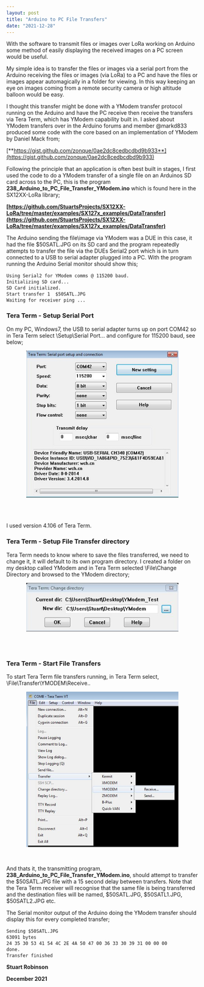 ```yaml
---
layout: post
title: "Arduino to PC File Transfers"
date: "2021-12-28"
---
```


With the software to transmit files or images over LoRa working on Arduino some method of easily displaying the received images on a PC screen would be useful. 

My simple idea is to transfer the files or images via a serial port from the Arduino receiving the files or images (via LoRa) to a PC and have the files or images appear automagically in a folder for viewing. In this way keeping an eye on images coming from a remote security camera or high altitude balloon would be easy. 

I thought this transfer might be done with a YModem transfer protocol running on the Arduino and have the PC receive then receive the transfers via Tera Term, which has YModem capability built in. I asked about YModem transfers over in the Arduino forums and member @markd833 produced some code with the core based on an implementation of YModem by Daniel Mack from;

[**https://gist.github.com/zonque/0ae2dc8cedbcdbd9b933**](https://gist.github.com/zonque/0ae2dc8cedbcdbd9b933)

Following the principle that an application is often best built in stages, I first used the code to do a YModem transfer of a single file on an Arduinos SD card across to the PC, this is the program **238\_Arduino\_to\_PC\_File\_Transfer\_YModem.ino** which is found here in the SX12XX-LoRa library;

**[https://github.com/StuartsProjects/SX12XX-LoRa/tree/master/examples/SX127x_examples/DataTransfer](https://github.com/StuartsProjects/SX12XX-LoRa/tree/master/examples/SX127x_examples/DataTransfer)**

The Arduino sending the file\image via YModem was a DUE in this case, it had the file $50SATL.JPG on its SD card and the program repeatedly attempts to transfer the file via the DUEs Serial2 port which is in turn connected to a USB to serial adapter plugged into a PC. With the program running the Arduino Serial monitor should show this;

    Using Serial2 for YModem comms @ 115200 baud.
    Initializing SD card...
    SD Card initialized.
    Start transfer 1  $50SATL.JPG
    Waiting for receiver ping ...


### Tera Term - Setup Serial Port  

On my PC, Windows7, the USB to serial adapter turns up on port COM42 so in Tera Term select \Setup\Serial Port... and configure for 115200 baud, see below;

<p align="center">
  <img width="400"  src="/images/YModem1.jpg">
</p>
<br>

<br>

I used version 4.106 of Tera Term.

### Tera Term - Setup File Transfer directory

Tera Term needs to know where to save the files transferred, we need to change it, it will default to its own program directory. I created a folder on my desktop called YModem and in Tera Term selected \File\Change Directory and browsed to the YModem directory;


<p align="center">
  <img width="400"  src="/images/YModem2.jpg">
</p>
<br>

<br>

### Tera Term - Start File Transfers

To start Tera Term file transfers running, in Tera Term select, \File\Transfer\YMODEM\Receive..


<p align="center">
  <img width="400"  src="/images/YModem3.jpg">
</p>
<br>


And thats it, the transmitting program, **238\_Arduino\_to\_PC\_File\_Transfer_YModem.ino**, should attempt to transfer the $50SATL.JPG file with a 15 second delay between transfers. Note that the Tera Term receiver will recognise that the same file is being transferred and the destination files will be named, $50SATL.JPG, $50SATL1.JPG, $50SATL2.JPG etc. 

The Serial monitor output of the Arduino doing the YModem transfer should display this for every completed transfer;

    Sending $50SATL.JPG
    63091 bytes
    24 35 30 53 41 54 4C 2E 4A 50 47 00 36 33 30 39 31 00 00 00
    done.
    Transfer finished


**Stuart Robinson**

**December 2021**

